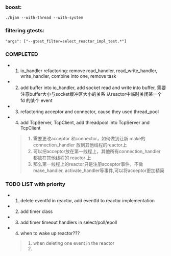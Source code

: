 ### boost:
    ./bjam --with-thread --with-system

### filtering gtests:
    "args": ["--gtest_filter=select_reactor_impl_test.*"]



### COMPLETED
- 1. io_handler refactoring: remove read_handler, read_write_handler, write_handler, combine into one, remove task
- 2. add buffer into io_handler, add socket read and write into buffer, 需要注意buffer大小与socket缓冲区大小的关系
	从reactor中临时关闭某一个 fd 的某个 event
- 3. refactoring acceptor and connector, cause they used thread_pool
- 4. add TcpServer, TcpClient, add threadpool into TcpServer and TcpClient
    > 1. 需要更改acceptor 和connector，如何做到让新 make的 connection_handler 放到其他线程的reactor上
    > 2. 可以把acceptor放在第一线程上，其他所有connection_handler 都放在其他线程的 reactor 上
    > 3. 那么第一线程上的reactor只是注册acceptor事件，不做 make_handler, activate_handler等事件,可以将acceptor更加精简

### TODO LIST with priority
- 1. delete eventfd in reactor, add eventfd to reactor implementation
- 2. add timer class
- 3. add timer timeout handlers in select/poll/epoll
- 4. when to wake up reactor???
    > 1. when deleting one event in the reactor
    > 2. 